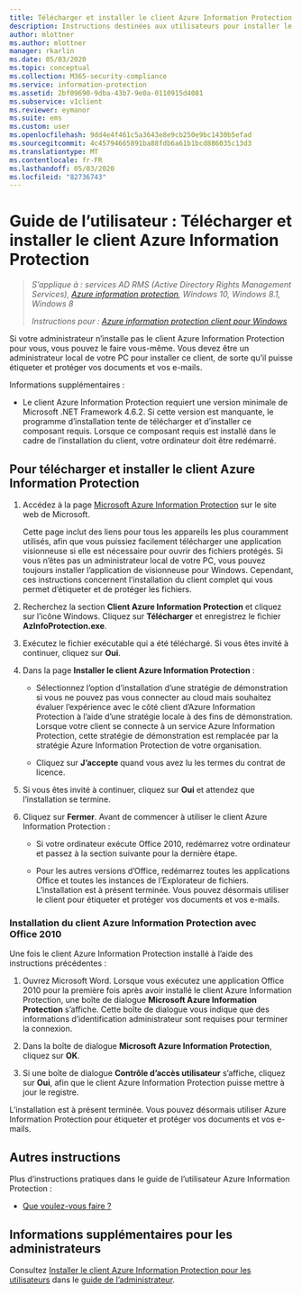 ```yaml
---
title: Télécharger et installer le client Azure Information Protection
description: Instructions destinées aux utilisateurs pour installer le client Azure Information Protection pour Windows, afin de pouvoir classifier et protéger des documents et des e-mails.
author: mlottner
ms.author: mlottner
manager: rkarlin
ms.date: 05/03/2020
ms.topic: conceptual
ms.collection: M365-security-compliance
ms.service: information-protection
ms.assetid: 2bf09690-9dba-43b7-9e0a-0110915d4081
ms.subservice: v1client
ms.reviewer: eymanor
ms.suite: ems
ms.custom: user
ms.openlocfilehash: 9dd4e4f461c5a3643e8e9cb250e9bc1430b5efad
ms.sourcegitcommit: 4c45794665891ba88fdb6a61b1bcd886035c13d3
ms.translationtype: MT
ms.contentlocale: fr-FR
ms.lasthandoff: 05/03/2020
ms.locfileid: "82736743"
---
```

# <a name="user-guide-download-and-install-the-azure-information-protection-client"></a>Guide de l’utilisateur : Télécharger et installer le client Azure Information Protection

>*S’applique à : services AD RMS (Active Directory Rights Management Services), [Azure information protection](https://azure.microsoft.com/pricing/details/information-protection), Windows 10, Windows 8.1, Windows 8*
>
> *Instructions pour : [Azure information protection client pour Windows](../faqs.md#whats-the-difference-between-the-azure-information-protection-client-and-the-azure-information-protection-unified-labeling-client)*


Si votre administrateur n’installe pas le client Azure Information Protection pour vous, vous pouvez le faire vous-même. Vous devez être un administrateur local de votre PC pour installer ce client, de sorte qu’il puisse étiqueter et protéger vos documents et vos e-mails.

Informations supplémentaires :

- Le client Azure Information Protection requiert une version minimale de Microsoft .NET Framework 4.6.2. Si cette version est manquante, le programme d’installation tente de télécharger et d’installer ce composant requis. Lorsque ce composant requis est installé dans le cadre de l’installation du client, votre ordinateur doit être redémarré.


## <a name="to-download-and-install-the-azure-information-protection-client"></a>Pour télécharger et installer le client Azure Information Protection    

1. Accédez à la page [Microsoft Azure Information Protection](https://go.microsoft.com/fwlink/?LinkId=303970) sur le site web de Microsoft.

    Cette page inclut des liens pour tous les appareils les plus couramment utilisés, afin que vous puissiez facilement télécharger une application visionneuse si elle est nécessaire pour ouvrir des fichiers protégés. Si vous n’êtes pas un administrateur local de votre PC, vous pouvez toujours installer l’application de visionneuse pour Windows. Cependant, ces instructions concernent l’installation du client complet qui vous permet d’étiqueter et de protéger les fichiers. 

2. Recherchez la section **Client Azure Information Protection** et cliquez sur l’icône Windows. Cliquez sur **Télécharger** et enregistrez le fichier **AzInfoProtection.exe**.     

3. Exécutez le fichier exécutable qui a été téléchargé. Si vous êtes invité à continuer, cliquez sur **Oui**.    

4. Dans la page **Installer le client Azure Information Protection** :     
    - Sélectionnez l’option d’installation d’une stratégie de démonstration si vous ne pouvez pas vous connecter au cloud mais souhaitez évaluer l’expérience avec le côté client d’Azure Information Protection à l’aide d’une stratégie locale à des fins de démonstration. Lorsque votre client se connecte à un service Azure Information Protection, cette stratégie de démonstration est remplacée par la stratégie Azure Information Protection de votre organisation.    

    - Cliquez sur **J’accepte** quand vous avez lu les termes du contrat de licence.    

5. Si vous êtes invité à continuer, cliquez sur **Oui** et attendez que l’installation se termine.    

6. Cliquez sur **Fermer**. Avant de commencer à utiliser le client Azure Information Protection :    

    - Si votre ordinateur exécute Office 2010, redémarrez votre ordinateur et passez à la section suivante pour la dernière étape.    
        
    - Pour les autres versions d’Office, redémarrez toutes les applications Office et toutes les instances de l’Explorateur de fichiers. L’installation est à présent terminée. Vous pouvez désormais utiliser le client pour étiqueter et protéger vos documents et vos e-mails.    

### <a name="installing-the-azure-information-protection-client-with-office-2010"></a>Installation du client Azure Information Protection avec Office 2010    
Une fois le client Azure Information Protection installé à l’aide des instructions précédentes :    

1. Ouvrez Microsoft Word. Lorsque vous exécutez une application Office 2010 pour la première fois après avoir installé le client Azure Information Protection, une boîte de dialogue **Microsoft Azure Information Protection** s’affiche. Cette boîte de dialogue vous indique que des informations d’identification administrateur sont requises pour terminer la connexion.

2. Dans la boîte de dialogue **Microsoft Azure Information Protection**, cliquez sur **OK**.

3. Si une boîte de dialogue **Contrôle d’accès utilisateur** s’affiche, cliquez sur **Oui**, afin que le client Azure Information Protection puisse mettre à jour le registre.

L’installation est à présent terminée. Vous pouvez désormais utiliser Azure Information Protection pour étiqueter et protéger vos documents et vos e-mails.

## <a name="other-instructions"></a>Autres instructions    
Plus d’instructions pratiques dans le guide de l’utilisateur Azure Information Protection :

- [Que voulez-vous faire ?](client-user-guide.md#what-do-you-want-to-do)

## <a name="additional-information-for-administrators"></a>Informations supplémentaires pour les administrateurs    
Consultez [Installer le client Azure Information Protection pour les utilisateurs](client-admin-guide-install.md) dans le [guide de l’administrateur](client-admin-guide.md).
 
  
